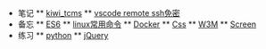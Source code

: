 <!-- test/_sidebar.md -->

* 笔记
** [kiwi_tcms](note/kiwi_tcms)
** [vscode remote ssh免密](note/remote_ssh)
* 备忘
** [ES6](memo/es6)
** [linux常用命令](memo/linux)
** [Docker](memo/docker)
** [Css](memo/css)
** [W3M](memo/w3m)
** [Screen](memo/screen)
* 练习
** [python](practic/python)
** [jQuery](practic/jQuery)